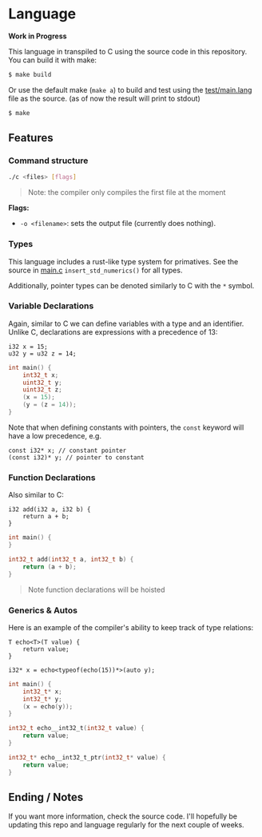 # Language

**Work in Progress**

This language in transpiled to C using the source code in this repository. You can build it with make:

```sh
$ make build
```

Or use the default make (`make a`) to build and test using the [test/main.lang](test/main.lang) file as the source. (as of now the result will print to stdout)

```sh
$ make
```

## Features

### Command structure

```sh
./c <files> [flags]
```

> Note: the compiler only compiles the first file at the moment

**Flags:**

- `-o <filename>`: sets the output file (currently does nothing).

### Types

This language includes a rust-like type system for primatives. See the source in [main.c](main.c) `insert_std_numerics()` for all types.

Additionally, pointer types can be denoted similarly to C with the `*` symbol.

### Variable Declarations

Again, similar to C we can define variables with a type and an identifier. Unlike C, declarations are expressions with a precedence of 13:

```
i32 x = 15;
u32 y = u32 z = 14;
```

```c
int main() {
    int32_t x;
    uint32_t y;
    uint32_t z;
    (x = 15);
    (y = (z = 14));
}
```

Note that when defining constants with pointers, the `const` keyword will have a low precedence, e.g.

```
const i32* x; // constant pointer
(const i32)* y; // pointer to constant
```

### Function Declarations

Also similar to C:

```
i32 add(i32 a, i32 b) {
    return a + b;
}
```

```c
int main() {
}

int32_t add(int32_t a, int32_t b) {
    return (a + b);
}
```

> Note function declarations will be hoisted

### Generics & Autos

Here is an example of the compiler's ability to keep track of type relations:

```
T echo<T>(T value) {
	return value;
}

i32* x = echo<typeof(echo(15))*>(auto y);
```

```c
int main() {
    int32_t* x;
    int32_t* y;
    (x = echo(y));
}

int32_t echo__int32_t(int32_t value) {
    return value;
}

int32_t* echo__int32_t_ptr(int32_t* value) {
    return value;
}
```

## Ending / Notes

If you want more information, check the source code. I'll hopefully be updating this repo and language regularly for the next couple of weeks.
